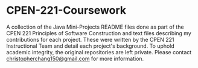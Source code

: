 # CPEN-221-Coursework
A collection of the Java Mini-Projects README files done as part of the CPEN 221 Principles of Software Construction and text files describing my contributions for each project. These were written by the CPEN 221 Instructional Team and detail each project's background. To uphold academic integrity, the original repositories are left private. Please contact christopherchang150@gmail.com for more information.
